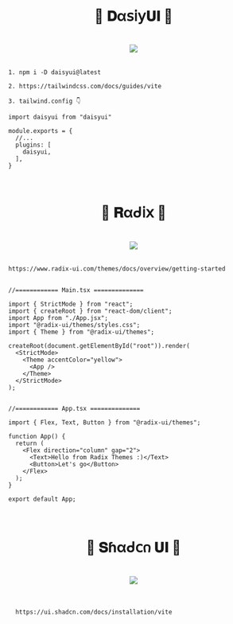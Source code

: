 
<h1  align="center" > 🍄 𝐃α𝗌𝗂𝗒𝐔𝚰 🌼</h1>

<h1  align="center" > 

<img src="https://github.com/user-attachments/assets/2518987c-05ea-4b7b-bacc-63e72597bff2"/>

</h1>

```TS

1. npm i -D daisyui@latest

2. https://tailwindcss.com/docs/guides/vite

3. tailwind.config 👇

import daisyui from "daisyui"

module.exports = {
  //...
  plugins: [
    daisyui,
  ],
}

```

</br>

<h1  align="center" > 🍄 𝐑αᑯ𝗂𝗑 🌼</h1>

<h1  align="center" > 

<img src="https://github.com/user-attachments/assets/78bfde56-2c55-4b13-8ceb-3bb823efe756"/>

</h1>

```bash

https://www.radix-ui.com/themes/docs/overview/getting-started

```


```TSX

//============ Main.tsx ============== 

import { StrictMode } from "react";
import { createRoot } from "react-dom/client";
import App from "./App.jsx";
import "@radix-ui/themes/styles.css";
import { Theme } from "@radix-ui/themes";

createRoot(document.getElementById("root")).render(
  <StrictMode>
    <Theme accentColor="yellow">
      <App />
    </Theme>
  </StrictMode>
);

```

```TSX

//============ App.tsx ============== 

import { Flex, Text, Button } from "@radix-ui/themes";

function App() {
  return (
    <Flex direction="column" gap="2">
      <Text>Hello from Radix Themes :)</Text>
      <Button>Let's go</Button>
    </Flex>
  );
}

export default App;

```

</br>

<h1  align="center" > 🍄 𝐒ɦαᑯ𝖼𐓣 𝐔𝚰 🌼</h1>

<h1  align="center" > 

<img src="https://github.com/user-attachments/assets/ef3ba710-6471-4ee6-9cb6-dce0a6257c8b"/>

</h1>

</br>

      https://ui.shadcn.com/docs/installation/vite
